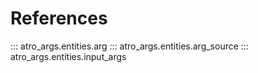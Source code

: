 # References

::: atro_args.entities.arg
::: atro_args.entities.arg_source
::: atro_args.entities.input_args
